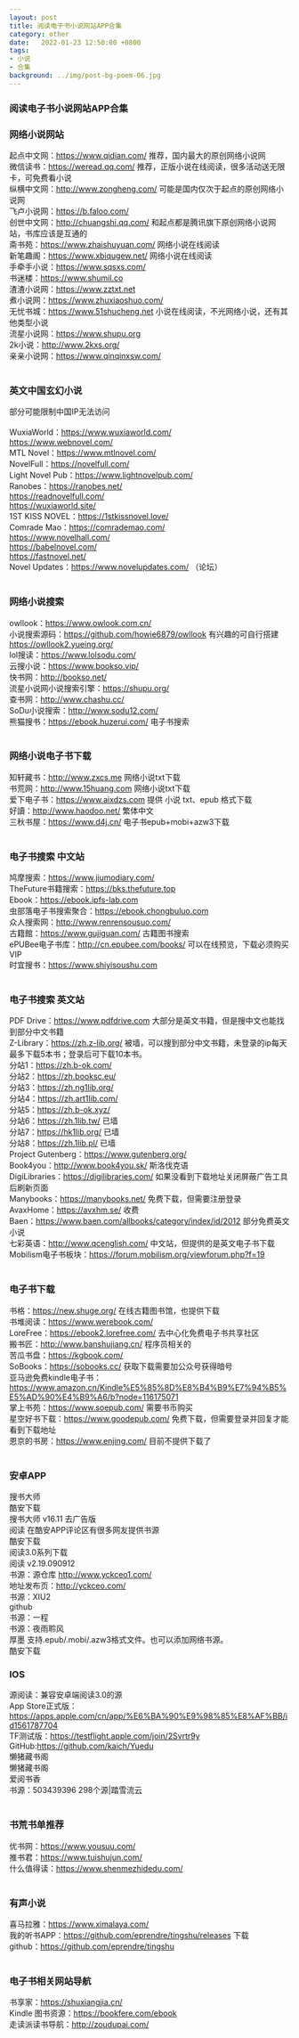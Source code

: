 ```yaml
---
layout: post
title: 阅读电子书小说网站APP合集
category: other
date:   2022-01-23 12:50:00 +0800
tags:
- 小说
- 合集
background: ../img/post-bg-poem-06.jpg
---
```


### 阅读电子书小说网站APP合集

### 网络小说网站<br>
起点中文网：https://www.qidian.com/ 推荐，国内最大的原创网络小说网<br>
微信读书：https://weread.qq.com/ 推荐，正版小说在线阅读，很多活动送无限卡，可免费看小说<br>
纵横中文网：http://www.zongheng.com/ 可能是国内仅次于起点的原创网络小说网<br>
飞卢小说网：https://b.faloo.com/<br>
创世中文网：http://chuangshi.qq.com/ 和起点都是腾讯旗下原创网络小说网站，书库应该是互通的<br>
斋书苑：https://www.zhaishuyuan.com/ 网络小说在线阅读<br>
新笔趣阁：https://www.xbiqugew.net/ 网络小说在线阅读<br>
手牵手小说：https://www.sqsxs.com/<br>
书迷楼：https://www.shumil.co<br>
渣渣小说网：https://www.zztxt.net<br>
煮小说网：https://www.zhuxiaoshuo.com/<br>
无忧书城：https://www.51shucheng.net 小说在线阅读，不光网络小说，还有其他类型小说<br>
流星小说网：https://www.shupu.org<br>
2k小说：http://www.2kxs.org/<br>
亲亲小说网：https://www.qinqinxsw.com/<br>
<br>
### 英文中国玄幻小说<br>
部分可能限制中国IP无法访问<br>
<br>
WuxiaWorld：https://www.wuxiaworld.com/<br>
https://www.webnovel.com/<br>
MTL Novel：https://www.mtlnovel.com/<br>
NovelFull：https://novelfull.com/<br>
Light Novel Pub：https://www.lightnovelpub.com/<br>
Ranobes：https://ranobes.net/<br>
https://readnovelfull.com/<br>
https://wuxiaworld.site/<br>
1ST KISS NOVEL：https://1stkissnovel.love/<br>
Comrade Mao：https://comrademao.com/<br>
https://www.novelhall.com/<br>
https://babelnovel.com/<br>
https://fastnovel.net/<br>
Novel Updates：https://www.novelupdates.com/ （论坛）<br>
<br>
### 网络小说搜索<br>
owllook：https://www.owlook.com.cn/<br>
小说搜索源码：https://github.com/howie6879/owllook 有兴趣的可自行搭建<br>
https://owllook2.yueing.org/<br>
lol搜读：https://www.lolsodu.com/<br>
云搜小说：https://www.bookso.vip/<br>
快书网：http://bookso.net/<br>
流星小说网小说搜索引擎：https://shupu.org/<br>
查书网：http://www.chashu.cc/<br>
SoDu小说搜索：http://www.sodu12.com/<br>
熊猫搜书：https://ebook.huzerui.com/ 电子书搜索<br>
<br>
### 网络小说电子书下载<br>
知轩藏书：http://www.zxcs.me 网络小说txt下载<br>
书荒网：http://www.15huang.com 网络小说txt下载<br>
爱下电子书：https://www.aixdzs.com 提供 小说 txt、epub 格式下载<br>
好讀：http://www.haodoo.net/ 繁体中文<br>
三秋书屋：https://www.d4j.cn/ 电子书epub+mobi+azw3下载<br>
<br>
### 电子书搜索 中文站<br>
鸠摩搜索：https://www.jiumodiary.com/<br>
TheFuture书籍搜索：https://bks.thefuture.top<br>
Ebook：https://ebook.ipfs-lab.com<br>
虫部落电子书搜索聚合：https://ebook.chongbuluo.com<br>
众人搜索网：http://www.renrensousuo.com/<br>
古籍館：https://www.gujiguan.com/ 古籍图书搜索<br>
ePUBee电子书库：http://cn.epubee.com/books/ 可以在线预览，下载必须购买VIP<br>
时宜搜书：https://www.shiyisoushu.com<br>
<br>
### 电子书搜索 英文站<br>
PDF Drive：https://www.pdfdrive.com 大部分是英文书籍，但是搜中文也能找到部分中文书籍<br>
Z-Library：https://zh.z-lib.org/ 被墙，可以搜到部分中文书籍，未登录的ip每天最多下载5本书；登录后可下载10本书。<br>
分站1：https://zh.b-ok.com/<br>
分站2：https://zh.booksc.eu/<br>
分站3：https://zh.ng1lib.org/<br>
分站4：https://zh.art1lib.com/<br>
分站5：https://zh.b-ok.xyz/<br>
分站6：https://zh.1lib.tw/ 已墙<br>
分站7：https://hk1lib.org/ 已墙<br>
分站8：https://zh.1lib.pl/ 已墙<br>
Project Gutenberg：https://www.gutenberg.org/<br>
Book4you：http://www.book4you.sk/ 斯洛伐克语<br>
DigiLibraries：https://digilibraries.com/ 如果没看到下载地址关闭屏蔽广告工具后刷新页面<br>
Manybooks：https://manybooks.net/ 免费下载，但需要注册登录<br>
AvaxHome：https://avxhm.se/ 收费<br>
Baen：https://www.baen.com/allbooks/category/index/id/2012 部分免费英文小说<br>
七彩英语：http://www.qcenglish.com/ 中文站，但提供的是英文电子书下载<br>
Mobilism电子书板块：https://forum.mobilism.org/viewforum.php?f=19<br>
<br>
### 电子书下载<br>
书格：https://new.shuge.org/ 在线古籍图书馆，也提供下载<br>
书堆阅读：https://www.werebook.com/<br>
LoreFree：https://ebook2.lorefree.com/ 去中心化免费电子书共享社区<br>
搬书匠：http://www.banshujiang.cn/ 程序员相关的<br>
苦瓜书盘：https://kgbook.com/<br>
SoBooks：https://sobooks.cc/ 获取下载需要加公众号获得暗号<br>
亚马逊免费kindle电子书：https://www.amazon.cn/Kindle%E5%85%8D%E8%B4%B9%E7%94%B5%E5%AD%90%E4%B9%A6/b?node=116175071<br>
掌上书苑：https://www.soepub.com/ 需要书币购买<br>
星空好书下载：https://www.goodepub.com/ 免费下载，但需要登录并回复才能看到下载地址<br>
恩京的书房：https://www.enjing.com/ 目前不提供下载了<br>
<br>
### 安卓APP<br>
搜书大师<br>
酷安下载<br>
搜书大师 v16.11 去广告版<br>
阅读 在酷安APP评论区有很多网友提供书源<br>
酷安下载<br>
阅读3.0系列下载<br>
阅读 v2.19.090912<br>
书源：源仓库 http://www.yckceo1.com/<br>
地址发布页：http://yckceo.com/<br>
书源：XIU2<br>
github<br>
书源：一程<br>
书源：夜雨聆风<br>
厚墨 支持.epub/.mobi/.azw3格式文件。也可以添加网络书源。<br>
酷安下载<br>

### IOS<br>
源阅读：兼容安卓端阅读3.0的源<br>
App Store正式版：https://apps.apple.com/cn/app/%E6%BA%90%E9%98%85%E8%AF%BB/id1561787704<br>
TF测试版：https://testflight.apple.com/join/2Svrtr9y<br>
GitHub:https://github.com/kaich/Yuedu<br>
懒猪藏书阁<br>
懒猪藏书阁<br>
爱阅书香<br>
书源：503439396 298个源|踏雪流云<br>
<br>
### 书荒书单推荐<br>
优书网：https://www.yousuu.com/<br>
推书君：https://www.tuishujun.com/<br>
什么值得读：https://www.shenmezhidedu.com/<br>
<br>
### 有声小说<br>
喜马拉雅：https://www.ximalaya.com/<br>
我的听书APP：https://github.com/eprendre/tingshu/releases 下载<br>
github：https://github.com/eprendre/tingshu<br>
<br>
### 电子书相关网站导航<br>
书享家：https://shuxiangjia.cn/<br>
Kindle 图书资源：https://bookfere.com/ebook<br>
走读派读书导航：http://zoudupai.com/<br>
<br>